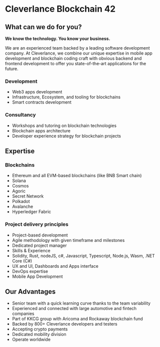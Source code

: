 
# Cleverlance Blockchain 42 

 

## What can we do for you? 

**We know the technology. You know your business.**

We are an experienced team backed by a leading software development company. At Cleverlance, we combine our unique expertise in mobile app development and blockchain coding craft with obvious backend and frontend development to offer you state-of-the-art applications for the future. 
 

### Development 

- Web3 apps development 
- Infrastructure, Ecosystem, and tooling for blockchains 
- Smart contracts development 

### Consultancy 

- Workshops and tutoring on blockchain technologies 
- Blockchain apps architecture 
- Developer experience strategy for blockchain projects 

## Expertise 


### Blockchains 

- Ethereum and all EVM-based blockchains (like BNB Smart chain) 
- Solana  
- Cosmos  
- Agoric 
- Secret Network 
- Polkadot 
- Avalanche 
- Hyperledger Fabric 

### Project delivery principles 

- Project-based development 
- Agile methodology with given timeframe and milestones 
- Dedicated project manager 
- Skills & Experience 
- Solidity, Rust, nodeJS, c#, Javascript, Typescript, Node.js, Wasm, .NET Core (C#) 
- UX and UI, Dashboards and Apps interface 
- DevOps expertise 
- Mobile App Development 


## Our Advantages 

- Senior team with a quick learning curve thanks to the team variability 
- Experienced and connected with large automotive and fintech companies 
- Part of KKCG group with Aricoma and Rockaway blockchain fund 
- Backed by 800+ Cleverlance developers and testers 
- Accepting crypto payments 
- Dedicated mobility division 
- Operate worldwide 

 

 
